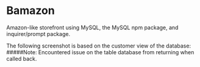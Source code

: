 # Bamazon

Amazon-like storefront using MySQL, the MySQL npm package, and inquirer/prompt package.

The following screenshot is based on the customer view of the database:
  #####Note: Encountered issue on the table database from returning when called back.
  

